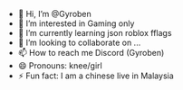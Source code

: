 - 👋 Hi, I’m @Gyroben
- 👀 I’m interested in Gaming only
- 🌱 I’m currently learning json roblox fflags
- 💞️ I’m looking to collaborate on ...
- 📫 How to reach me Discord (Gyroben)
- 😄 Pronouns: knee/girl
- ⚡ Fun fact: I am a chinese live in Malaysia

<!---
Gyroben/Gyroben is a ✨ special ✨ repository because its `README.md` (this file) appears on your GitHub profile.
You can click the Preview link to take a look at your changes.
--->
